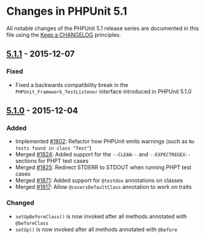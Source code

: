 # Changes in PHPUnit 5.1

All notable changes of the PHPUnit 5.1 release series are documented in this file using the [Keep a CHANGELOG](http://keepachangelog.com/) principles.

## [5.1.1] - 2015-12-07

### Fixed

* Fixed a backwards compatibility break in the `PHPUnit_Framework_TestListener` interface introduced in PHPUnit 5.1.0

## [5.1.0] - 2015-12-04

### Added

* Implemented [#1802](https://github.com/sebastianbergmann/phpunit/issues/1802): Refactor how PHPUnit emits warnings (such as `No tests found in class "Test"`)
* Merged [#1824](https://github.com/sebastianbergmann/phpunit/issues/1824): Added support for the `--CLEAN--` and `--EXPECTREGEX--` sections for PHPT test cases
* Merged [#1825](https://github.com/sebastianbergmann/phpunit/issues/1825): Redirect STDERR to STDOUT when running PHPT test cases
* Merged [#1871](https://github.com/sebastianbergmann/phpunit/issues/1871): Added support for `@testdox` annotations on classes
* Merged [#1917](https://github.com/sebastianbergmann/phpunit/issues/1917): Allow `@coversDefaultClass` annotation to work on traits

### Changed

* `setUpBeforeClass()` is now invoked after all methods annotated with `@beforeClass`
* `setUp()` is now invoked after all methods annotated with `@before`

[5.1.1]: https://github.com/sebastianbergmann/phpunit/compare/5.1.0...5.1.1
[5.1.0]: https://github.com/sebastianbergmann/phpunit/compare/5.0...5.1.0

